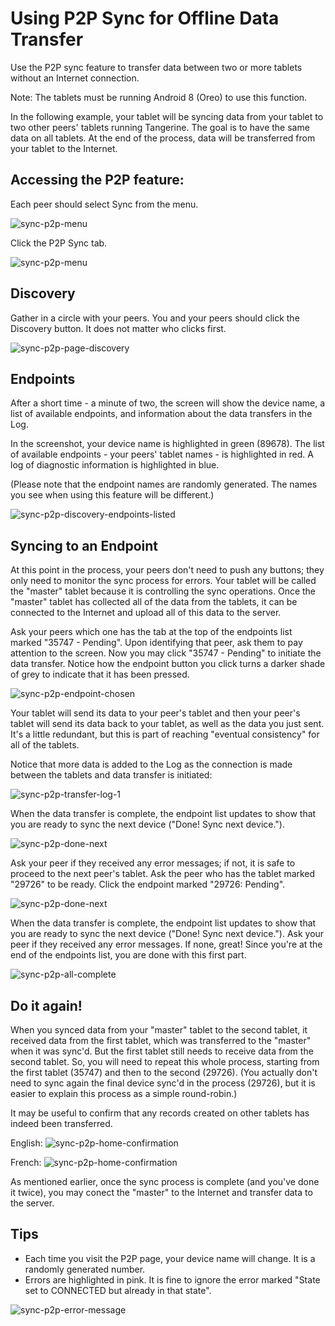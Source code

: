 # Using P2P Sync for Offline Data Transfer

Use the P2P sync feature to transfer data between two or more tablets without an Internet connection.

Note: The tablets must be running Android 8 (Oreo) to use this function. 

In the following example, your tablet will be syncing data from your tablet to two other peers' tablets running Tangerine. The goal is to have the same data on all tablets. At the end of the process, data will be transferred from your tablet to the Internet.

## Accessing the P2P feature:
Each peer should select Sync from the menu.

![sync-p2p-menu](./images/sync-p2p-tangy-menu-sync.jpg) 

Click the P2P Sync tab.

![sync-p2p-menu](./images/sync-p2p-p2p-sync-page.jpg) 

## Discovery

Gather in a circle with your peers. You and your peers should click the Discovery button. It does not matter who clicks first. 

![sync-p2p-page-discovery](./images/sync-p2p-discovery-button.jpg)

## Endpoints

After a short time - a minute of two, the screen will show the device name, a list of available endpoints, and information about the data transfers in the Log. 

In the screenshot, your device name is highlighted in green (89678). The list of available endpoints - your peers' tablet names - is highlighted in red. A log of diagnostic information is highlighted in blue.

(Please note that the endpoint names are randomly generated. The names you see when using this feature will be different.)

![sync-p2p-discovery-endpoints-listed](./images/sync-p2p-discovery-endpoints-listed.jpg)

## Syncing to an Endpoint

At this point in the process, your peers don't need to push any buttons; they only need to monitor the sync process for errors. Your tablet will be called the "master" tablet because it is controlling the sync operations. Once the "master" tablet has collected all of the data from the tablets, it can be connected to the Internet and upload all of this data to the server.

Ask your peers which one has the tab at the top of the endpoints list marked "35747 - Pending". Upon identifying that peer, ask them to pay attention to the screen. Now you may click "35747 - Pending" to initiate the data transfer. Notice how the endpoint button you click turns a darker shade of grey to indicate that it has been pressed.

![sync-p2p-endpoint-chosen](./images/sync-p2p-endpoint-chosen.jpg)

Your tablet will send its data to your peer's tablet and then your peer's tablet will send its data back to your tablet, as well as the data you just sent. It's a little redundant, but this is part of reaching "eventual consistency" for all of the tablets. 

Notice that more data is added to the Log as the connection is made between the tablets and data transfer is initiated:

![sync-p2p-transfer-log-1](./images/sync-p2p-transfer-log-1.jpg)

When the data transfer is complete, the endpoint list updates to show that you are ready to sync the next device ("Done! Sync next device.").  

![sync-p2p-done-next](./images/sync-p2p-done-next.jpg)

Ask your peer if they received any error messages; if not, it is safe to proceed to the next peer's tablet. Ask the peer who has the tablet marked "29726" to be ready. Click the endpoint marked "29726: Pending".

![sync-p2p-done-next](./images/sync-p2p-device-2-selected.jpg)

When the data transfer is complete, the endpoint list updates to show that you are ready to sync the next device ("Done! Sync next device."). Ask your peer if they received any error messages. If none, great! Since you're at the end of the endpoints list, you are done with this first part.

![sync-p2p-all-complete](./images/sync-p2p-all-complete.jpg)

## Do it again!

When you synced data from your "master" tablet to the second tablet, it received data from the first tablet, which was transferred to the "master" when it was sync'd. But the first tablet still needs to receive data from the second tablet. So, you will need to repeat this whole process, starting from the first tablet (35747) and then to the second (29726). (You actually don't need to sync again the final device sync'd in the process (29726), but it is easier to explain this process as a simple round-robin.) 

It may be useful to confirm that any records created on other tablets has indeed been transferred. 

English:
![sync-p2p-home-confirmation](./images/sync-p2p-home-confirmation.jpg)

French: 
![sync-p2p-home-confirmation](./images/sync-p2p-home-confirmation-fr.jpg)

As mentioned earlier, once the sync process is complete (and you've done it twice), you may conect the "master" to the Internet and transfer data to the server.

## Tips
- Each time you visit the P2P page, your device name will change. It is a randomly generated number.
- Errors are highlighted in pink. It is fine to ignore the error marked "State set to CONNECTED but already in that state".  

![sync-p2p-error-message](./images/sync-p2p-error-message.jpg)




